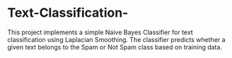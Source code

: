# Text-Classification-
This project implements a simple Naive Bayes Classifier for text classification using Laplacian Smoothing. The classifier predicts whether a given text belongs to the Spam or Not Spam class based on training data.
